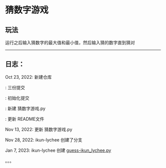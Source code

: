 # 猜数字游戏
## 玩法
运行之后输入猜数字的最大值和最小值，然后输入猜的数字直到猜对

----------

## 日志：

Oct 23, 2022: 新建仓库

: 三份提交
            
: 初始化提交
                      
: 新建 猜数字游戏.py
                      
: 更新 README文件
                      
Nov 13, 2022: 更新 猜数字游戏.py

Nov 28, 2022: ikun-lychee 创建了分支

Jan 7, 2023: ikun-lychee 创建 [guess-ikun_lychee.py](guess-ikun_lychee.py)


。。。
